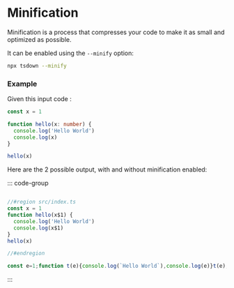 # Minification

Minification is a process that compresses your code to make it as small and optimized as possible.

It can be enabled using the `--minify` option:

```bash
npx tsdown --minify
```

### Example

Given this input code :

```ts [src/index.ts]
const x = 1

function hello(x: number) {
  console.log('Hello World')
  console.log(x)
}

hello(x)
```

Here are the 2 possible output, with and without minification enabled:

::: code-group

```js [dist/index.mjs (without --minify)]

//#region src/index.ts
const x = 1
function hello(x$1) {
  console.log('Hello World')
  console.log(x$1)
}
hello(x)

//#endregion
```

```js [dist/index.mjs (with --minify)]
const e=1;function t(e){console.log(`Hello World`),console.log(e)}t(e);
```

:::
